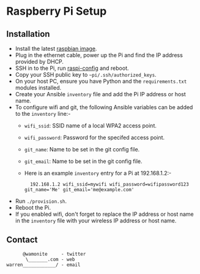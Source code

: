 # Raspberry Pi Setup

## Installation

* Install the latest [raspbian image](http://www.raspberrypi.org/downloads/).
* Plug in the ethernet cable, power up the Pi and find the IP address provided by DHCP.
* SSH in to the Pi, run [raspi-config](http://www.raspberrypi.org/documentation/configuration/raspi-config.md) and reboot.
* Copy your SSH public key to `~pi/.ssh/authorized_keys`.
* On your host PC, ensure you have Python and the `requirements.txt` modules installed.
* Create your Ansible `inventory` file and add the Pi IP address or host name.
* To configure wifi and git, the following Ansible variables can be added to the `inventory` line:-
    * `wifi_ssid`: SSID name of a local WPA2 access point.
    * `wifi_password`: Password for the specifed access point.
    * `git_name`: Name to be set in the git config file.
    * `git_email`: Name to be set in the git config file.
    * Here is an example `inventory` entry for a Pi at 192.168.1.2:-

            192.168.1.2 wifi_ssid=mywifi wifi_password=wifipassword123 git_name='Me' git_email='me@example.com'

* Run `./provision.sh`.
* Reboot the Pi.
* If you enabled wifi, don't forget to replace the IP address or host name in the `inventory` file with your wireless IP address or host name.

## Contact

          @wamonite     - twitter
           \_______.com - web
    warren____________/ - email
